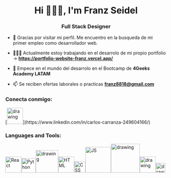 <h1 align="center">Hi 🙋🏻‍♂️, I'm Franz Seidel</h1>
<h3 align="center">Full Stack Designer</h3>

- 👀 Gracias por visitar mi perfil. Me encuentro en la busqueda de mi primer empleo como desarrollador web.

- 👨🏻‍💻 Actualmente estoy trabajando en el desarrolo de mi propio portfolio ->  **https://portfolio-website-franz.vercel.app/**

- 🌱 Empece en el mundo del desarrolo en el Bootcamp de  **4Geeks Academy LATAM**

- 📫 Se reciben ofertas laborales o practicas **franz8818@gmail.com**

<h3 align="left">Conecta conmigo:</h3>
<p align="left">
[<img src="https://cdn-icons-png.flaticon.com/512/174/174857.png" alt="drawing" width="50"/>](https://www.linkedin.com/in/carlos-carranza-249604166/)
</p>

<h3 align="left">Languages and Tools:</h3>

<img src="https://upload.wikimedia.org/wikipedia/commons/thumb/a/a7/React-icon.svg/2300px-React-icon.svg.png" alt="React" width="50"/><img src="https://upload.wikimedia.org/wikipedia/commons/thumb/c/c3/Python-logo-notext.svg/1869px-Python-logo-notext.svg.png" alt="Python" width="45"/><img src="https://cdn.freebiesupply.com/logos/thumbs/2x/flask-logo.png" alt="drawing" width="70"/><img src="https://upload.wikimedia.org/wikipedia/commons/thumb/6/61/HTML5_logo_and_wordmark.svg/512px-HTML5_logo_and_wordmark.svg.png" alt="HTML" width="50"/><img src="https://upload.wikimedia.org/wikipedia/commons/thumb/d/d5/CSS3_logo_and_wordmark.svg/1452px-CSS3_logo_and_wordmark.svg.png" alt="CSS" width="35"/><img src="https://www.freepnglogos.com/uploads/javascript-png/javascript-logo-transparent-logo-javascript-images-3.png" alt="JS" width="80"/><img src="https://upload.wikimedia.org/wikipedia/commons/8/87/Sql_data_base_with_logo.png" alt="drawing" width="90"/><img src="https://uxwing.com/wp-content/themes/uxwing/download/brands-and-social-media/postman-icon.png" alt="drawing" width="50"/><img src="https://cdn.freebiesupply.com/logos/large/2x/figma-1-logo-png-transparent.png" alt="drawing" width="30"/>
